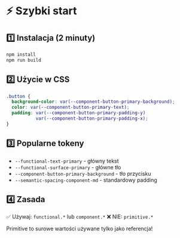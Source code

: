 # ⚡ Szybki start

## 1️⃣ Instalacja (2 minuty)
```bash
npm install
npm run build
```

## 2️⃣ Użycie w CSS
```css
.button {
  background-color: var(--component-button-primary-background);
  color: var(--component-button-primary-text);
  padding: var(--component-button-primary-padding-y) 
           var(--component-button-primary-padding-x);
}
```

## 3️⃣ Popularne tokeny

- `--functional-text-primary` - główny tekst
- `--functional-surface-primary` - główne tło
- `--component-button-primary-background` - tło przycisku
- `--semantic-spacing-component-md` - standardowy padding

## 4️⃣ Zasada

✅ Używaj: `functional.*` lub `component.*`
❌ NIE: `primitive.*`

Primitive to surowe wartości używane tylko jako referencja!
